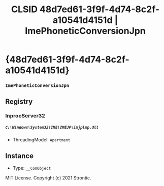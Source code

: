 ﻿---
title: "CLSID 48d7ed61-3f9f-4d74-8c2f-a10541d4151d | ImePhoneticConversionJpn"
excerpt: What is COM-Object CLSID 48d7ed61-3f9f-4d74-8c2f-a10541d4151d?
---

# {48d7ed61-3f9f-4d74-8c2f-a10541d4151d}

### `ImePhoneticConversionJpn`

## Registry


### InprocServer32

##### `C:\Windows\System32\IME\IMEJP\imjplmp.dll`
* ThreadingModel: `Apartment`

## Instance

* Type: `__ComObject`

MIT License. Copyright (c) 2021 Strontic.


